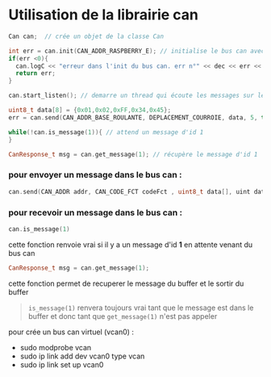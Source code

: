 # Utilisation de la librairie can
```c++
Can can;  // crée un objet de la classe Can

int err = can.init(CAN_ADDR_RASPBERRY_E); // initialise le bus can avec l'adresse CAN_ADDR_RASPBERRY_E
if(err <0){
  can.logC << "erreur dans l'init du bus can. err n°" << dec << err << "\t\t c.f. #define" << mendl;
  return err;
}

can.start_listen(); // demarre un thread qui écoute les messages sur le bus can

uint8_t data[8] = {0x01,0x02,0xFF,0x34,0x45};
err = can.send(CAN_ADDR_BASE_ROULANTE, DEPLACEMENT_COURROIE, data, 5, true, 5); // envoie data à la base roulante 

while(!can.is_message(1)){ // attend un message d'id 1
}

CanResponse_t msg = can.get_message(1); // récupère le message d'id 1
```

### pour envoyer un message dans le bus can : 
```c++
can.send(CAN_ADDR addr, CAN_CODE_FCT codeFct , uint8_t data[], uint data_len, bool isRep, uint repLenght, uint idmessage);
```

### pour recevoir un message dans le bus can :
```c++
can.is_message(1)
```
cette fonction renvoie vrai si il y a un message d'id **1** en attente venant du bus can

```c++
CanResponse_t msg = can.get_message(1);
```
cette fonction permet de recuperer le message du buffer et le sortir du buffer 
>`is_message(1)` renvera toujours vrai tant que le message est dans le buffer et donc tant que `get_message(1)` n'est pas appeler





pour crée un bus can virtuel (vcan0) :
  - sudo modprobe vcan
  - sudo ip link add dev vcan0 type vcan
  - sudo ip link set up vcan0
